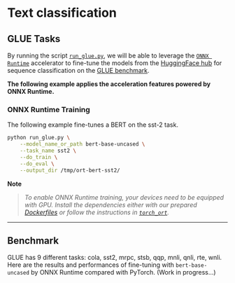 <!---
Copyright 2022 The HuggingFace Team. All rights reserved.

Licensed under the Apache License, Version 2.0 (the "License");
you may not use this file except in compliance with the License.
You may obtain a copy of the License at

    http://www.apache.org/licenses/LICENSE-2.0

Unless required by applicable law or agreed to in writing, software
distributed under the License is distributed on an "AS IS" BASIS,
WITHOUT WARRANTIES OR CONDITIONS OF ANY KIND, either express or implied.
See the License for the specific language governing permissions and
limitations under the License.
-->

# Text classification

## GLUE Tasks

By running the script [`run_glue.py`](https://github.com/huggingface/optimum/blob/main/examples/onnxruntime/training/text-classification/run_glue.py),
we will be able to leverage the [`ONNX Runtime`](https://github.com/microsoft/onnxruntime) accelerator to fine-tune the models from the 
[HuggingFace hub](https://huggingface.co/models) for sequence classification on the [GLUE benchmark](https://gluebenchmark.com/).

 
__The following example applies the acceleration features powered by ONNX Runtime.__


### ONNX Runtime Training

The following example fine-tunes a BERT on the sst-2 task.

```bash
python run_glue.py \
    --model_name_or_path bert-base-uncased \
    --task_name sst2 \
    --do_train \
    --do_eval \
    --output_dir /tmp/ort-bert-sst2/
```

__Note__
> *To enable ONNX Runtime training, your devices need to be equipped with GPU. Install the dependencies either with our prepared*
*[Dockerfiles](https://github.com/huggingface/optimum/blob/main/examples/onnxruntime/training/docker/) or follow the instructions* 
*in [`torch_ort`](https://github.com/pytorch/ort/blob/main/docs/install.md).*

---

## Benchmark

GLUE has 9 different tasks: cola, sst2, mrpc, stsb, qqp, mnli, qnli, rte, wnli. Here are the results and performances 
of fine-tuning with `bert-base-uncased` by ONNX Runtime compared with PyTorch. (Work in progress...)
